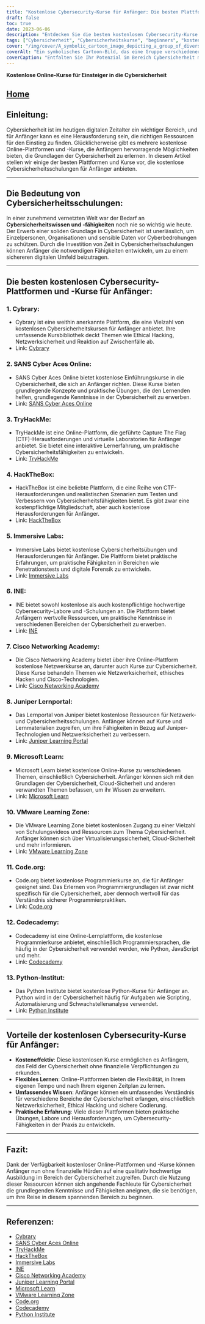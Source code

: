 ```yaml
---
title: "Kostenlose Cybersecurity-Kurse für Anfänger: Die besten Plattformen und Schulungen"
draft: false
toc: true
date: 2023-06-06
description: "Entdecken Sie die besten kostenlosen Cybersecurity-Kurse für Anfänger auf den wichtigsten Plattformen und beginnen Sie Ihre Reise in diesem wichtigen Bereich."
tags: ["Cybersicherheit", "Cybersicherheitskurse", "beginners", "kostenlose Kurse", "Online-Plattformen", "Cybersicherheitsschulung", "Lernressourcen", "Netzwerksicherheit", "Ethisches Hacken", "sichere Kodierung", "praktische Fähigkeiten", "praktische Erfahrung", "Grundlagen der Cybersicherheit", "Cybrary", "SANS Cyber Aces Online", "TryHackMe", "HackTheBox", "Immersive Labore", "INE", "Cisco Networking-Akademie", "Juniper-Lernportal", "Microsoft Lernen", "VMware-Lernbereich", "Code.org", "Codecademy", "Python-Institut", "kostengünstiges Lernen", "flexibles Lernen", "umfassendes Wissen", "Praktische Erfahrung im Bereich Cybersicherheit"]
cover: "/img/cover/A_symbolic_cartoon_image_depicting_a_group_of_diverse_indiv.png"
coverAlt: "Ein symbolisches Cartoon-Bild, das eine Gruppe verschiedener Personen in Cybersicherheitskleidung zeigt, die in einer Schildformation zusammenstehen, mit binären Codes und Schlosssymbolen um sie herum, um die Bedeutung von Einheit und Schutz im digitalen Bereich zu betonen."
coverCaption: "Entfalten Sie Ihr Potenzial im Bereich Cybersicherheit mit kostenlosen Einsteigerkursen!"
---
```


**Kostenlose Online-Kurse für Einsteiger in die Cybersicherheit**

## [Home](/cyber-security-career-playbook-start/)

## Einleitung:
Cybersicherheit ist im heutigen digitalen Zeitalter ein wichtiger Bereich, und für Anfänger kann es eine Herausforderung sein, die richtigen Ressourcen für den Einstieg zu finden. Glücklicherweise gibt es mehrere kostenlose Online-Plattformen und -Kurse, die Anfängern hervorragende Möglichkeiten bieten, die Grundlagen der Cybersicherheit zu erlernen. In diesem Artikel stellen wir einige der besten Plattformen und Kurse vor, die kostenlose Cybersicherheitsschulungen für Anfänger anbieten.

______

## Die Bedeutung von Cybersicherheitsschulungen:
In einer zunehmend vernetzten Welt war der Bedarf an **Cybersicherheitswissen und -fähigkeiten** noch nie so wichtig wie heute. Der Erwerb einer soliden Grundlage in Cybersicherheit ist unerlässlich, um Einzelpersonen, Organisationen und sensible Daten vor Cyberbedrohungen zu schützen. Durch die Investition von Zeit in Cybersicherheitsschulungen können Anfänger die notwendigen Fähigkeiten entwickeln, um zu einem sichereren digitalen Umfeld beizutragen.

______

## Die besten kostenlosen Cybersecurity-Plattformen und -Kurse für Anfänger:

### 1. Cybrary:
- Cybrary ist eine weithin anerkannte Plattform, die eine Vielzahl von kostenlosen Cybersicherheitskursen für Anfänger anbietet. Ihre umfassende Kursbibliothek deckt Themen wie Ethical Hacking, Netzwerksicherheit und Reaktion auf Zwischenfälle ab.
- Link: [Cybrary](https://www.cybrary.it/)

### 2. SANS Cyber Aces Online:
- SANS Cyber Aces Online bietet kostenlose Einführungskurse in die Cybersicherheit, die sich an Anfänger richten. Diese Kurse bieten grundlegende Konzepte und praktische Übungen, die den Lernenden helfen, grundlegende Kenntnisse in der Cybersicherheit zu erwerben.
- Link: [SANS Cyber Aces Online](https://www.cyberaces.org/)

### 3. TryHackMe:
- TryHackMe ist eine Online-Plattform, die geführte Capture The Flag (CTF)-Herausforderungen und virtuelle Laboratorien für Anfänger anbietet. Sie bietet eine interaktive Lernerfahrung, um praktische Cybersicherheitsfähigkeiten zu entwickeln.
- Link: [TryHackMe](https://tryhackme.com/signup?referrer=5f651e437af6815dfbc2ab56)

### 4. HackTheBox:
- HackTheBox ist eine beliebte Plattform, die eine Reihe von CTF-Herausforderungen und realistischen Szenarien zum Testen und Verbessern von Cybersicherheitsfähigkeiten bietet. Es gibt zwar eine kostenpflichtige Mitgliedschaft, aber auch kostenlose Herausforderungen für Anfänger.
- Link: [HackTheBox](https://www.hackthebox.eu/)

### 5. Immersive Labs:
- Immersive Labs bietet kostenlose Cybersicherheitsübungen und Herausforderungen für Anfänger. Die Plattform bietet praktische Erfahrungen, um praktische Fähigkeiten in Bereichen wie Penetrationstests und digitale Forensik zu entwickeln.
- Link: [Immersive Labs](https://www.immersivelabs.com/)

### 6. INE:
- INE bietet sowohl kostenlose als auch kostenpflichtige hochwertige Cybersecurity-Labore und -Schulungen an. Die Plattform bietet Anfängern wertvolle Ressourcen, um praktische Kenntnisse in verschiedenen Bereichen der Cybersicherheit zu erwerben.
- Link: [INE](https://ine.com/)

### 7. Cisco Networking Academy:
- Die Cisco Networking Academy bietet über ihre Online-Plattform kostenlose Netzwerkkurse an, darunter auch Kurse zur Cybersicherheit. Diese Kurse behandeln Themen wie Netzwerksicherheit, ethisches Hacken und Cisco-Technologien.
- Link: [Cisco Networking Academy](https://www.cisco.com/c/m/en_sg/partners/cisco-networking-academy/index.html)

### 8. Juniper Lernportal:
- Das Lernportal von Juniper bietet kostenlose Ressourcen für Netzwerk- und Cybersicherheitsschulungen. Anfänger können auf Kurse und Lernmaterialien zugreifen, um ihre Fähigkeiten in Bezug auf Juniper-Technologien und Netzwerksicherheit zu verbessern.
- Link: [Juniper Learning Portal](https://learningportal.juniper.net/juniper/default.aspx)

### 9. Microsoft Learn:
- Microsoft Learn bietet kostenlose Online-Kurse zu verschiedenen Themen, einschließlich Cybersicherheit. Anfänger können sich mit den Grundlagen der Cybersicherheit, Cloud-Sicherheit und anderen verwandten Themen befassen, um ihr Wissen zu erweitern.
- Link: [Microsoft Learn](https://docs.microsoft.com/en-us/learn/)

### 10. VMware Learning Zone:
- Die VMware Learning Zone bietet kostenlosen Zugang zu einer Vielzahl von Schulungsvideos und Ressourcen zum Thema Cybersicherheit. Anfänger können sich über Virtualisierungssicherheit, Cloud-Sicherheit und mehr informieren.
- Link: [VMware Learning Zone](https://www.vmware.com/education-services/learning-zone.html)

### 11. Code.org:
- Code.org bietet kostenlose Programmierkurse an, die für Anfänger geeignet sind. Das Erlernen von Programmiergrundlagen ist zwar nicht spezifisch für die Cybersicherheit, aber dennoch wertvoll für das Verständnis sicherer Programmierpraktiken.
- Link: [Code.org](https://studio.code.org/courses)

### 12. Codecademy:
- Codecademy ist eine Online-Lernplattform, die kostenlose Programmierkurse anbietet, einschließlich Programmiersprachen, die häufig in der Cybersicherheit verwendet werden, wie Python, JavaScript und mehr.
- Link: [Codecademy](https://www.codecademy.com/)

### 13. Python-Institut:
- Das Python Institute bietet kostenlose Python-Kurse für Anfänger an. Python wird in der Cybersicherheit häufig für Aufgaben wie Scripting, Automatisierung und Schwachstellenanalyse verwendet.
- Link: [Python Institute](https://pythoninstitute.org/free-python-courses/)

______

## Vorteile der kostenlosen Cybersecurity-Kurse für Anfänger:
- **Kosteneffektiv**: Diese kostenlosen Kurse ermöglichen es Anfängern, das Feld der Cybersicherheit ohne finanzielle Verpflichtungen zu erkunden.
- **Flexibles Lernen**: Online-Plattformen bieten die Flexibilität, in Ihrem eigenen Tempo und nach Ihrem eigenen Zeitplan zu lernen.
- **Umfassendes Wissen**: Anfänger können ein umfassendes Verständnis für verschiedene Bereiche der Cybersicherheit erlangen, einschließlich Netzwerksicherheit, Ethical Hacking und sichere Codierung.
- **Praktische Erfahrung**: Viele dieser Plattformen bieten praktische Übungen, Labore und Herausforderungen, um Cybersecurity-Fähigkeiten in der Praxis zu entwickeln.

______

## Fazit:
Dank der Verfügbarkeit kostenloser Online-Plattformen und -Kurse können Anfänger nun ohne finanzielle Hürden auf eine qualitativ hochwertige Ausbildung im Bereich der Cybersicherheit zugreifen. Durch die Nutzung dieser Ressourcen können sich angehende Fachleute für Cybersicherheit die grundlegenden Kenntnisse und Fähigkeiten aneignen, die sie benötigen, um ihre Reise in diesem spannenden Bereich zu beginnen.

______

## Referenzen:
- [Cybrary](https://www.cybrary.it/)
- [SANS Cyber Aces Online](https://www.cyberaces.org/)
- [TryHackMe](https://tryhackme.com/signup?referrer=5f651e437af6815dfbc2ab56)
- [HackTheBox](https://www.hackthebox.eu/)
- [Immersive Labs](https://www.immersivelabs.com/)
- [INE](https://ine.com/)
- [Cisco Networking Academy](https://www.cisco.com/c/m/en_sg/partners/cisco-networking-academy/index.html)
- [Juniper Learning Portal](https://learningportal.juniper.net/juniper/default.aspx)
- [Microsoft Learn](https://docs.microsoft.com/en-us/learn/)
- [VMware Learning Zone](https://www.vmware.com/education-services/learning-zone.html)
- [Code.org](https://studio.code.org/courses)
- [Codecademy](https://www.codecademy.com/)
- [Python Institute](https://pythoninstitute.org/free-python-courses/)